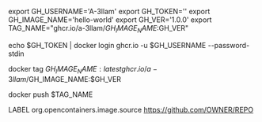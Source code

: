 export GH_USERNAME='A-3llam'
export GH_TOKEN=''
export GH_IMAGE_NAME='hello-world'
export GH_VER='1.0.0'
export TAG_NAME="ghcr.io/a-3llam/$GH_IMAGE_NAME:$GH_VER"

echo $GH_TOKEN | docker login ghcr.io -u $GH_USERNAME --password-stdin

docker tag $GH_IMAGE_NAME:latest ghcr.io/a-3llam/$GH_IMAGE_NAME:$GH_VER

docker push $TAG_NAME

LABEL org.opencontainers.image.source https://github.com/OWNER/REPO